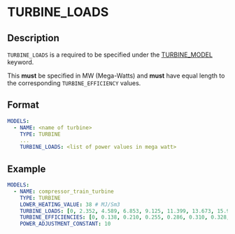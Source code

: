 # TURBINE_LOADS

## Description

`TURBINE_LOADS` is a required to be specified under the [TURBINE_MODEL](/about/references/TURBINE_MODEL.md) keyword.

This **must** be specified in MW (Mega-Watts) and **must** have equal length to the corresponding `TURBINE_EFFICIENCY` values.

## Format

~~~~yaml
MODELS:
  - NAME: <name of turbine>
    TYPE: TURBINE
    ...
    TURBINE_LOADS: <list of power values in mega watt>
~~~~

## Example

~~~~yaml
MODELS:
  - NAME: compressor_train_turbine
    TYPE: TURBINE
    LOWER_HEATING_VALUE: 38 # MJ/Sm3
    TURBINE_LOADS: [0, 2.352, 4.589, 6.853, 9.125, 11.399, 13.673, 15.947, 18.223, 20.496, 22.767] # MW
    TURBINE_EFFICIENCIES: [0, 0.138, 0.210, 0.255, 0.286, 0.310, 0.328, 0.342, 0.353, 0.360, 0.362]
    POWER_ADJUSTMENT_CONSTANT: 10
~~~~
